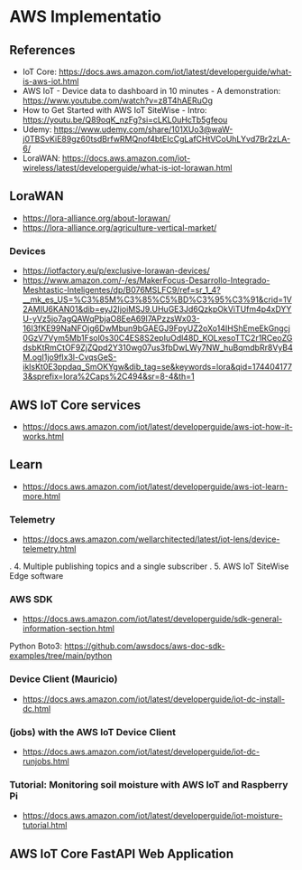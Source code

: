 # AWS Implementatio

## References

- IoT Core: <https://docs.aws.amazon.com/iot/latest/developerguide/what-is-aws-iot.html>
- AWS IoT - Device data to dashboard in 10 minutes - A demonstration: <https://www.youtube.com/watch?v=z8T4hAERuOg>
- How to Get Started with AWS IoT SiteWise - Intro: <https://youtu.be/Q89oqK_nzFg?si=cLKL0uHcTb5gfeou>
- Udemy: <https://www.udemy.com/share/101XUo3@waW-j0TBSvKiE89gz60tsdBrfwRMQnof4btEIcCgLafCHtVCoUhLYvd7Br2zLA-6/>
- LoraWAN: <https://docs.aws.amazon.com/iot-wireless/latest/developerguide/what-is-iot-lorawan.html>

## LoraWAN

- <https://lora-alliance.org/about-lorawan/>
- <https://lora-alliance.org/agriculture-vertical-market/>

### Devices

- <https://iotfactory.eu/p/exclusive-lorawan-devices/>
- <https://www.amazon.com/-/es/MakerFocus-Desarrollo-Integrado-Meshtastic-Inteligentes/dp/B076MSLFC9/ref=sr_1_4?__mk_es_US=%C3%85M%C3%85%C5%BD%C3%95%C3%91&crid=1V2AMIU6KAN01&dib=eyJ2IjoiMSJ9.UHuGE3Jd6QzkpOkViTUfm4p4xDYYU-yVz5jo7agQAWqPbjaO8EeA69l7APzzsWx03-16I3fKE99NaNFOjg6DwMbun9bGAEGJ9FpyUZ2oXo14IHShEmeEkGngcj0GzV7Vym5Mb1Fsol0s30C4ES8S2epIuOdl48D_KOLxesoTTC2r1RCeoZGdsbKtRmCtOF9ZjZQpd2Y310wg07us3fbDwLWy7NW_huBqmdbRr8VyB4M.ogI1jo9fIx3l-CvqsGeS-iklsKt0E3ppdaq_SmOKYgw&dib_tag=se&keywords=lora&qid=1744041773&sprefix=lora%2Caps%2C494&sr=8-4&th=1>

## AWS IoT Core services

- <https://docs.aws.amazon.com/iot/latest/developerguide/aws-iot-how-it-works.html>

## Learn

- <https://docs.aws.amazon.com/iot/latest/developerguide/aws-iot-learn-more.html>

### Telemetry

- <https://docs.aws.amazon.com/wellarchitected/latest/iot-lens/device-telemetry.html>

. 4. Multiple publishing topics and a single subscriber
. 5. AWS IoT SiteWise Edge software

### AWS SDK

- <https://docs.aws.amazon.com/iot/latest/developerguide/sdk-general-information-section.html>

Python Boto3: <https://github.com/awsdocs/aws-doc-sdk-examples/tree/main/python>

### Device Client (Mauricio)

- <https://docs.aws.amazon.com/iot/latest/developerguide/iot-dc-install-dc.html>

### (jobs) with the AWS IoT Device Client

- <https://docs.aws.amazon.com/iot/latest/developerguide/iot-dc-runjobs.html>

### Tutorial: Monitoring soil moisture with AWS IoT and Raspberry Pi

- <https://docs.aws.amazon.com/iot/latest/developerguide/iot-moisture-tutorial.html>

## AWS IoT Core FastAPI Web Application

